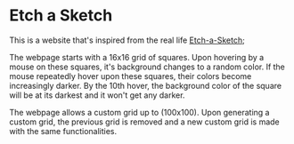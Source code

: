 # Etch a Sketch

This is a website that's inspired from the real life [Etch-a-Sketch](https://en.wikipedia.org/wiki/Etch_A_Sketch);

The webpage starts with a 16x16 grid of squares.
Upon hovering by a mouse on these squares, it's background changes to a random color.
If the mouse repeatedly hover upon these squares, their colors become increasingly darker.
By the 10th hover, the background color of the square will be at its darkest and it won't get any darker.

The webpage allows a custom grid up to (100x100). 
Upon generating a custom grid, the previous grid is removed and a new custom grid is made with the same functionalities.